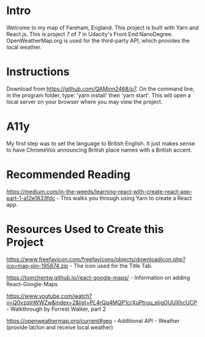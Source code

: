 # Intro

Welcome to my map of Fareham, England.  This project is built with Yarn and React.js.  This is project 7 of 7 in Udacity's Front End NanoDegree.  OpenWeatherMap.org is used for the third-party API, which provides the local weather.

# Instructions

Download from https://github.com/QAMinn2468/p7.  On the command line, in the program folder, type: 'yarn install' then 'yarn start'.  This will open a local server on your browser where you may view the project.


# A11y

My first step was to set the language to British English.  It just makes sense to have ChromeVox announcing British place names with a British accent.



# Recommended Reading

https://medium.com/in-the-weeds/learning-react-with-create-react-app-part-1-a12e1833fdc - This walks you through using Yarn to create a React app.


# Resources Used to Create this Project

https://www.freefavicon.com/freefavicons/objects/downloadicon.php?ico=map-pin-195874.zip - The icon used for the Title Tab.

https://tomchentw.github.io/react-google-maps/  - Information on adding React-Google-Maps

https://www.youtube.com/watch?v=Q0vzqlnWWZw&index=2&list=PL4rQq4MQP1crXuPtruu_eijgOUUXhcUCP - Walkthrough by Forrest Walker, part 2

https://openweathermap.org/current#geo - Additional API - Weather (provide lat/lon and receive local weather)
